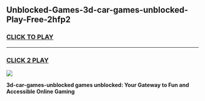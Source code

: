 
## Unblocked-Games-3d-car-games-unblocked-Play-Free-2hfp2
<h3>
<a href="https://premium76.site?title=3d-car-games-unblocked&ref=22A">CLICK TO PLAY</a></h3>
<hr>

<h3>
<a href="https://premium76.site?title=3d-car-games-unblocked&ref=22A">CLICK 2 PLAY</a>
  
</h3>

<a href="https://premium76.site?title=3d-car-games-unblocked&ref=22A"><img src="https://clearcache.store/games.png"></a>


**3d-car-games-unblocked games unblocked: Your Gateway to Fun and Accessible Online Gaming**
